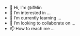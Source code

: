 - 👋 Hi, I’m @ifMin
- 👀 I’m interested in ...
- 🌱 I’m currently learning ...
- 💞️ I’m looking to collaborate on ...
- 📫 How to reach me ...

<!---
ifMin/ifMin is a ✨ special ✨ repository because its `README.md` (this file) appears on your GitHub profile.
You can click the Preview link to take a look at your changes.
--->
